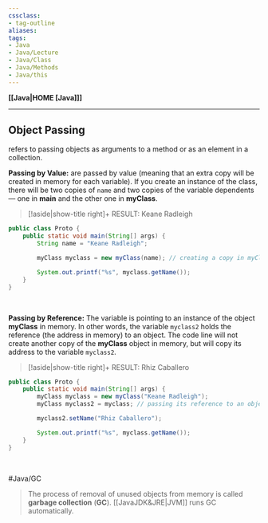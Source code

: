 ```yaml
---
cssclass:
- tag-outline
aliases:
tags:
- Java
- Java/Lecture
- Java/Class
- Java/Methods
- Java/this
---
```

**[[Java|HOME [Java]]]**

---
## Object Passing
refers to passing objects as arguments to a method or as an element in a collection.

**Passing by Value:**
are passed by value (meaning that an extra copy will be created in memory for each variable). If you create an instance of the class, there will be two copies of `name` and two copies of the variable dependents — one in **main** and the other one in **myClass**.

>[!aside|show-title right]+ RESULT:
> Keane Radleigh

```java
public class Proto {
    public static void main(String[] args) {
        String name = "Keane Radleigh";

        myClass myclass = new myClass(name); // creating a copy in myClass

        System.out.printf("%s", myclass.getName());
    }
}
```

<br>

**Passing by Reference:**
The variable is pointing to an instance of the object **myClass** in memory. In other words, the variable `myclass2` holds the reference (the address in memory) to an object. The code line will not create another copy of the **myClass** object in memory, but will copy its address to the variable `myclass2`.

>[!aside|show-title right]+ RESULT:
> Rhiz Caballero

```java
public class Proto {
    public static void main(String[] args) {
        myClass myclass = new myClass("Keane Radleigh");
        myClass myclass2 = myclass; // passing its reference to an object

		myclass2.setName("Rhiz Caballero");

        System.out.printf("%s", myclass.getName());
    }
}
```

<br>

#Java/GC
> The process of removal of unused objects from memory is called **garbage collection** (**GC**). [[JavaJDK&JRE|JVM]] runs GC automatically.